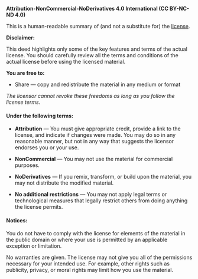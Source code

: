 **Attribution-NonCommercial-NoDerivatives 4.0 International (CC BY-NC-ND 4.0)**

This is a human-readable summary of (and not a substitute for) the [license](https://creativecommons.org/licenses/by-nc-nd/4.0/legalcode). 

**Disclaimer:**

This deed highlights only some of the key features and terms of the actual license. You should carefully review all the terms and conditions of the actual license before using the licensed material.

**You are free to:**

 - Share — copy and redistribute the material in any medium or format

*The licensor cannot revoke these freedoms as long as you follow the license terms.*

#### Under the following terms:

 - **Attribution** — You must give appropriate credit, provide a link to the license, and indicate if changes were made. You may do so in any reasonable manner, but not in any way that suggests the licensor endorses you or your use.

 - **NonCommercial** — You may not use the material for commercial purposes.

 - **NoDerivatives** — If you remix, transform, or build upon the material, you may not distribute the modified material.

 - **No additional restrictions** — You may not apply legal terms or technological measures that legally restrict others from doing anything the license permits.

#### Notices:

You do not have to comply with the license for elements of the material in the public domain or where your use is permitted by an applicable exception or limitation.

No warranties are given. The license may not give you all of the permissions necessary for your intended use. For example, other rights such as publicity, privacy, or moral rights may limit how you use the material.